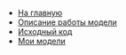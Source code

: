   * [На главную](/)
  * [Описание работы модели](https://docs.google.com/document/d/1mdmcT0b6X0agkceEUA5OEeeyhi6zV6zl3avihBE69j4/edit?usp=sharing)
  * [Исходный код](https://github.com/kuzinmv/avenue)
  * [Мои модели](/models)


&nbsp;

